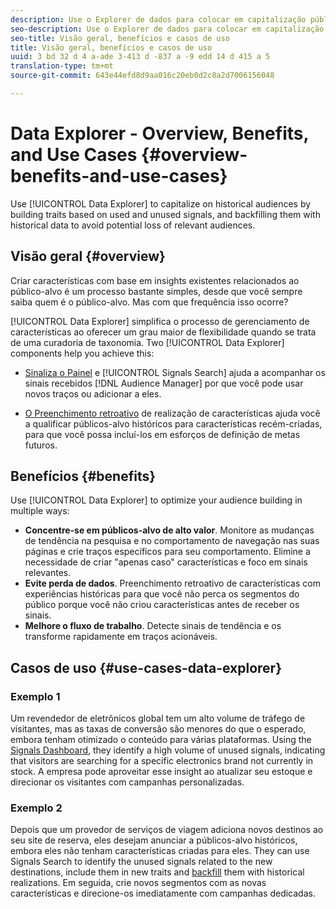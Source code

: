 ```yaml
---
description: Use o Explorer de dados para colocar em capitalização públicos-alvo históricos criando características baseadas em sinais usados e não usados e preenchendo-os com dados históricos para evitar a perda potencial de públicos-alvo relevantes.
seo-description: Use o Explorer de dados para colocar em capitalização públicos-alvo históricos criando características baseadas em sinais usados e não usados e preenchendo-os com dados históricos para evitar a perda potencial de públicos-alvo relevantes.
seo-title: Visão geral, benefícios e casos de uso
title: Visão geral, benefícios e casos de uso
uuid: 3 bd 32 d 4 a-ade 3-413 d -837 a -9 edd 14 d 415 a 5
translation-type: tm+mt
source-git-commit: 643e44efd8d9aa016c20eb0d2c8a2d7006156048

---
```



# Data Explorer - Overview, Benefits, and Use Cases {#overview-benefits-and-use-cases}

Use [!UICONTROL Data Explorer] to capitalize on historical audiences by building traits based on used and unused signals, and backfilling them with historical data to avoid potential loss of relevant audiences.

## Visão geral {#overview}

Criar características com base em insights existentes relacionados ao público-alvo é um processo bastante simples, desde que você sempre saiba quem é o público-alvo. Mas com que frequência isso ocorre?

[!UICONTROL Data Explorer] simplifica o processo de gerenciamento de características ao oferecer um grau maior de flexibilidade quando se trata de uma curadoria de taxonomia. Two [!UICONTROL Data Explorer] components help you achieve this:

* [Sinaliza o Painel](../../features/data-explorer/data-explorer-signals-dashboard.md) e [!UICONTROL Signals Search] ajuda a acompanhar os sinais recebidos [!DNL Audience Manager] por que você pode usar novos traços ou adicionar a eles.

* [O Preenchimento retroativo](../../features/data-explorer/data-explorer-trait-backfill.md) de realização de características ajuda você a qualificar públicos-alvo históricos para características recém-criadas, para que você possa incluí-los em esforços de definição de metas futuros.

## Benefícios {#benefits}

Use [!UICONTROL Data Explorer] to optimize your audience building in multiple ways:

* **Concentre-se em públicos-alvo de alto valor**. Monitore as mudanças de tendência na pesquisa e no comportamento de navegação nas suas páginas e crie traços específicos para seu comportamento. Elimine a necessidade de criar &quot;apenas caso&quot; características e foco em sinais relevantes.
* **Evite perda de dados**. Preenchimento retroativo de características com experiências históricas para que você não perca os segmentos do público porque você não criou características antes de receber os sinais.
* **Melhore o fluxo de trabalho**. Detecte sinais de tendência e os transforme rapidamente em traços acionáveis.

## Casos de uso {#use-cases-data-explorer}

### Exemplo 1

Um revendedor de eletrônicos global tem um alto volume de tráfego de visitantes, mas as taxas de conversão são menores do que o esperado, embora tenham otimizado o conteúdo para várias plataformas. Using the [Signals Dashboard](../../features/data-explorer/data-explorer-signals-dashboard.md), they identify a high volume of unused signals, indicating that visitors are searching for a specific electronics brand not currently in stock. A empresa pode aproveitar esse insight ao atualizar seu estoque e direcionar os visitantes com campanhas personalizadas.

### Exemplo 2

Depois que um provedor de serviços de viagem adiciona novos destinos ao seu site de reserva, eles desejam anunciar a públicos-alvo históricos, embora eles não tenham características criadas para eles. They can use Signals Search to identify the unused signals related to the new destinations, include them in new traits and [backfill](../../features/data-explorer/data-explorer-trait-backfill.md) them with historical realizations. Em seguida, crie novos segmentos com as novas características e direcione-os imediatamente com campanhas dedicadas.
